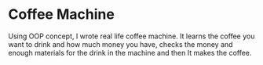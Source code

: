 # Coffee Machine

Using OOP concept, I wrote real life coffee machine. It learns the coffee you want to drink and how much money you have, checks the money and enough materials for the drink in the machine and then It makes the coffee. 
